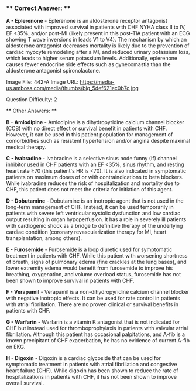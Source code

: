 ### ** Correct Answer: **

**A - Eplerenone** - Eplerenone is an aldosterone receptor antagonist associated with improved survival in patients with CHF NYHA class II to IV, EF <35%, and/or post-MI (likely present in this post-TIA patient with an ECG showing T wave inversions in leads V1 to V4). The mechanism by which an aldosterone antagonist decreases mortality is likely due to the prevention of cardiac myocyte remodeling after a MI, and reduced urinary potassium loss, which leads to higher serum potassium levels. Additionally, eplerenone causes fewer endocrine side effects such as gynecomastia than the aldosterone antagonist spironolactone.

Image File: 442-A
Image URL: https://media-us.amboss.com/media/thumbs/big_5def621ec0b7c.jpg

Question Difficulty: 2

** Other Answers: **

**B - Amlodipine** - Amlodipine is a dihydropyridine calcium channel blocker (CCB) with no direct effect or survival benefit in patients with CHF. However, it can be used in this patient population for management of comorbidities such as resistent hypertension and/or angina despite maximal medical therapy.

**C - Ivabradine** - Ivabradine is a selective sinus node funny (If) channel inhibitor used in CHF patients with an EF <35%, sinus rhythm, and resting heart rate ≥70 (this patient's HR is <70). It is also indicated in symptomatic patients on maximum doses of or with contraindications to beta blockers. While ivabradine reduces the risk of hospitalization and mortality due to CHF, this patient does not meet the criteria for initiation of this agent.

**D - Dobutamine** - Dobutamine is an inotropic agent that is not used in the long-term management of CHF. Instead, it can be used temporarily in patients with severe left ventricular systolic dysfunction and low cardiac output resulting in organ hypoperfusion. It has a role in severely ill patients with cardiogenic shock as a bridge to definitive therapy of the underlying cardiac condition (coronary revascularization therapy for MI, heart transplantation, among others).

**E - Furosemide** - Furosemide is a loop diuretic used for symptomatic treatment in patients with CHF. While this patient with worsening shortness of breath, signs of pulmonary edema (fine crackles at the lung bases), and lower extremity edema would benefit from furosemide to improve his breathing, oxygenation, and volume overload status, furosemide has not been shown to improve survival in patients with CHF.

**F - Verapamil** - Verapamil is a non-dihydropyridine calcium channel blocker with negative inotropic effects. It can be used for rate control in patients with atrial fibrillation. There are no proven clinical or survival benefits in patients with CHF.

**G - Warfarin** - Warfarin is a vitamin K antagonist that is not indicated for CHF but instead used for thromboprophylaxis in patients with valvular atrial fibrillation. Although this patient has occasional palpitations, and A-fib is a known precipitant of CHF exacerbation, he has no evidence of current A-fib on EKG.

**H - Digoxin** - Digoxin is a cardiac glycoside that can be used for symptomatic treatment in patients with atrial fibrillation and congestive heart failure (CHF). While digoxin has been shown to reduce the rate of hospitalizations in patients with CHF, it has not been shown to improve overall survival.

